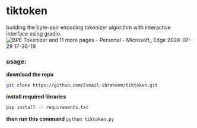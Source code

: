 # tiktoken
building the byte-pair encoding tokenizer algorithm with interactive interface using gradio.
![BPE Tokenizer and 11 more pages - Personal - Microsoft_ Edge 2024-07-29 17-36-19](https://github.com/user-attachments/assets/bc08b68d-ddf0-4cfa-9166-2279388839b3)


### usage:
**download the repo**
```Bash
git clone https://github.com/Esmail-ibraheem/tiktoken.git
```

**install required libraries**
```Bash
pip install -r requirements.txt
```

**then run this command**
`python tiktoken.py`

